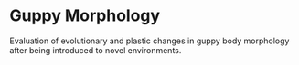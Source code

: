 # Guppy Morphology 
Evaluation of evolutionary and plastic changes in guppy body morphology after being introduced to novel environments.
